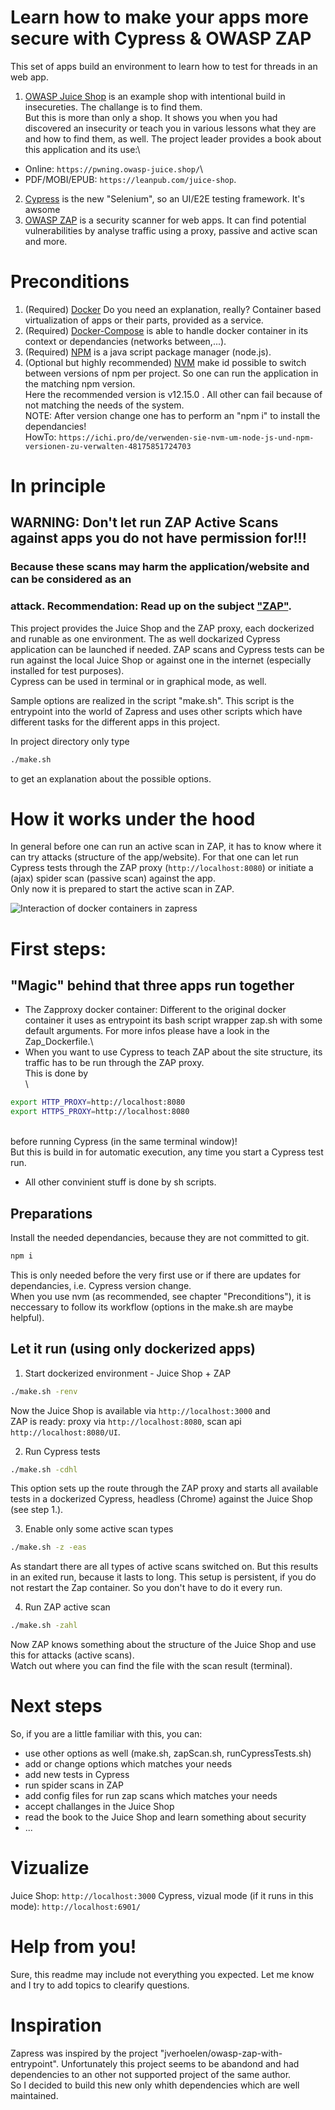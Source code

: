 # Learn how to make your apps more secure with Cypress & OWASP ZAP

 This set of apps build an environment to learn how to test for threads in an web app.

 1. [OWASP Juice Shop](https://owasp.org/www-project-juice-shop/) is an example shop
 with intentional build in insecureties. The challange is to find them.\
 But this is more than only a shop. It shows you when you had discovered an insecurity
 or teach you in various lessons what they are and how to find them, as well. The
 project leader provides a book about this application and its use:\
 - Online: `https://pwning.owasp-juice.shop/`\
 - PDF/MOBI/EPUB: `https://leanpub.com/juice-shop`.
 2. [Cypress](https://www.cypress.io) is the new "Selenium", so an UI/E2E testing
 framework. It's awsome <find article link to post here>
 3. [OWASP ZAP](https://www.zaproxy.org/) is a security scanner for web apps. It can
 find potential vulnerabilities by analyse traffic using a proxy, passive and active
 scan and more.

# Preconditions

 1. (Required) [Docker](https://github.com/docker/docker-install) Do you need an
 explanation, really? Container based virtualization of apps or their parts, provided as
 a service.
 2. (Required) [Docker-Compose](https://github.com/docker/compose) is able to handle
 docker container in its context or dependancies (networks between,...).
 3. (Required) [NPM](https://github.com/npm/cli) is a java script package manager
 (node.js).
 4. (Optional but highly recommended) [NVM](https://github.com/nvm-sh/nvm) make id
 possible to switch between versions of npm per project. So one can run the application
 in the matching npm version.\
 Here the recommended version is v12.15.0 . All other can fail because of not matching
 the needs of the system.\
 NOTE: After version change one has to perform an "npm i" to install the dependancies!\
 HowTo: `https://ichi.pro/de/verwenden-sie-nvm-um-node-js-und-npm-versionen-zu-verwalten-48175851724703`

# In principle

## WARNING: Don't let run ZAP Active Scans against apps you do not have permission for!!!
###   Because these scans may harm the application/website and can be considered as an
###   attack. Recommendation: Read up on the subject ["ZAP"](https://www.zaproxy.org/).

 This project provides the Juice Shop and the ZAP proxy, each dockerized and runable as
 one environment. The as well dockarized Cypress application can be launched if needed.
 ZAP scans and Cypress tests can be run against the local Juice Shop or against one in
 the internet (especially installed for test purposes).\
 Cypress can be used in terminal or in graphical mode, as well.

 Sample options are realized in the script "make.sh". This script is the entrypoint into
 the world of Zapress and uses other scripts which have different tasks for the different
 apps in this project.

 In project directory only type

 ```bash
 ./make.sh
 ```

 to get an explanation about the possible options.

# How it works under the hood

 In general before one can run an active scan in ZAP, it has to know where it can try
 attacks (structure of the app/website). For that one can let run Cypress tests
 through the ZAP proxy (`http://localhost:8080`) or initiate a (ajax) spider scan
 (passive scan) against the app.\
 Only now it is prepared to start the active scan in ZAP.

 ![Interaction of docker containers in zapress](zapressDocker.png)

# First steps:

## "Magic" behind that three apps run together
- The Zapproxy docker container: Different to the original docker container it uses
as entrypoint its bash script wrapper zap.sh with some default arguments. For more
infos please have a look in the Zap_Dockerfile.\
- When you want to use Cypress to teach ZAP about the site structure, its traffic
has to be run through the ZAP proxy.\
This is done by\
\
```bash
export HTTP_PROXY=http://localhost:8080
export HTTPS_PROXY=http://localhost:8080
```
\
before running Cypress (in the same terminal window)!\
But this is build in for automatic execution, any time you start a Cypress test run.
- All other convinient stuff is done by sh scripts.

## Preparations

Install the needed dependancies, because they are not committed to git.

 ```bash
 npm i
 ```

 This is only needed before the very first use or if there are updates for dependancies,
 i.e. Cypress version change.\
 When you use nvm (as recommended, see chapter "Preconditions"), it is neccessary to
 follow its workflow (options in the make.sh are maybe helpful).

## Let it run (using only dockerized apps)

 1. Start dockerized environment - Juice Shop + ZAP

 ```bash
 ./make.sh -renv
 ```

 Now the Juice Shop is available via `http://localhost:3000` and\
 ZAP is ready: proxy via `http://localhost:8080`, scan api `http://localhost:8080/UI`.

 2. Run Cypress tests

 ```bash
 ./make.sh -cdhl
 ```

 This option sets up the route through the ZAP proxy and starts all available tests in
 a dockerized Cypress, headless (Chrome) against the Juice Shop (see step 1.).

 3. Enable only some active scan types

 ```bash
 ./make.sh -z -eas
 ```

 As standart there are all types of active scans switched on. But this results in an
 exited run, because it lasts to long. This setup is persistent, if you do not restart
 the Zap container. So you don't have to do it every run.

 4. Run ZAP active scan

 ```bash
 ./make.sh -zahl
 ```

Now ZAP knows something about the structure of the Juice Shop and use this for
attacks (active scans).\
Watch out where you can find the file with the scan result (terminal).

# Next steps

  So, if you are a little familiar with this, you can:
  - use other options as well (make.sh, zapScan.sh, runCypressTests.sh)
  - add or change options which matches your needs
  - add new tests in Cypress
  - run spider scans in ZAP
  - add config files for run zap scans which matches your needs
  - accept challanges in the Juice Shop
  - read the book to the Juice Shop and learn something about security
  - ...

# Vizualize

 Juice Shop: `http://localhost:3000`
 Cypress, vizual mode (if it runs in this mode): `http://localhost:6901/`

# Help from you!

 Sure, this readme may include not everything you expected. Let me know and I try to
 add topics to clearify questions.


# Inspiration
 Zapress was inspired by the project "jverhoelen/owasp-zap-with-entrypoint".
 Unfortunately this project seems to be abandond and had dependencies to an other not
 supported project of the same author.\
 So I decided to build this new only whith dependencies which are well maintained.
